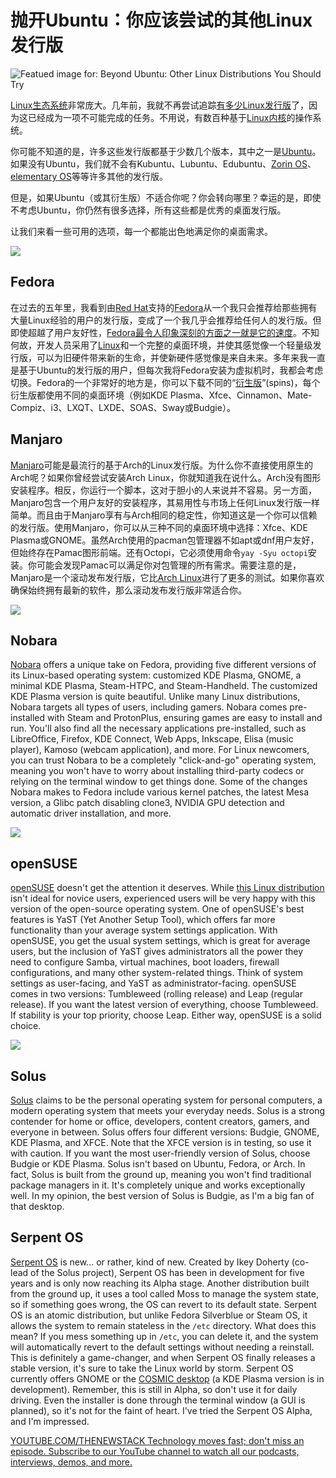 # 抛开Ubuntu：你应该尝试的其他Linux发行版

![Featued image for: Beyond Ubuntu: Other Linux Distributions You Should Try](https://cdn.thenewstack.io/media/2025/01/23c006dd-getty-images-ho3yfu7ksb8-unsplash-1024x680.jpg)

[Linux生态系统](https://thenewstack.io/learning-linux-start-here/)非常庞大。几年前，我就不再尝试追踪[有多少Linux发行版](https://thenewstack.io/choosing-a-linux-distribution/)了，因为这已经成为一项不可能完成的任务。不用说，有数百种基于[Linux内核](https://thenewstack.io/linux-kernel-6-12-is-official-real-time-app-support-better-scheduling/)的操作系统。

你可能不知道的是，许多这些发行版都基于少数几个版本，其中之一是[Ubuntu](https://thenewstack.io/10-reasons-to-choose-ubuntu-server-over-the-competition/)。如果没有Ubuntu，我们就不会有Kubuntu、Lubuntu、Edubuntu、[Zorin OS](https://thenewstack.io/zorin-os-the-perfect-linux-distro-for-migrating-from-windows/)、[elementary OS](https://thenewstack.io/elementary-os-a-linux-distro-easy-to-use-and-easy-on-the-eyes/)等等许多其他的发行版。

但是，如果Ubuntu（或其衍生版）不适合你呢？你会转向哪里？幸运的是，即使不考虑Ubuntu，你仍然有很多选择，所有这些都是优秀的桌面发行版。

让我们来看一些可用的选项，每一个都能出色地满足你的桌面需求。

![](https://cdn.thenewstack.io/media/2025/01/02c9bcb9-fedora_icon_2021.svg-150x150.png)

## Fedora

在过去的五年里，我看到由[Red Hat](https://www.openshift.com/try?utm_content=inline+mention)支持的[Fedora](https://fedoraproject.org/)从一个我只会推荐给那些拥有大量Linux经验的用户的发行版，变成了一个我几乎会推荐给任何人的发行版。但即使超越了用户友好性，[Fedora最令人印象深刻的方面之一就是它的速度](https://thenewstack.io/fedora-41-offers-zippy-performance/)。不知何故，开发人员采用了[Linux](https://thenewstack.io/introduction-to-linux-operating-system)和一个完整的桌面环境，并使其感觉像一个轻量级发行版，可以为旧硬件带来新的生命，并使新硬件感觉像是来自未来。多年来我一直是基于Ubuntu的发行版的用户，但每次我将Fedora安装为虚拟机时，我都会考虑切换。Fedora的一个非常好的地方是，你可以下载不同的“[衍生版](https://store.dji.com/product/dji-neo?vid=169761)”(spins)，每个衍生版都使用不同的桌面环境（例如KDE Plasma、Xfce、Cinnamon、Mate-Compiz、i3、LXQT、LXDE、SOAS、Sway或Budgie）。

## Manjaro

[Manjaro](https://manjaro.org/)可能是最流行的基于Arch的Linux发行版。为什么你不直接使用原生的Arch呢？如果你曾经尝试安装Arch Linux，你就知道我在说什么。Arch没有图形安装程序。相反，你运行一个脚本，这对于胆小的人来说并不容易。另一方面，Manjaro包含一个用户友好的安装程序，其易用性与市场上任何Linux发行版一样简单。而且由于Manjaro享有与Arch相同的稳定性，你知道这是一个你可以信赖的发行版。使用Manjaro，你可以从三种不同的桌面环境中选择：Xfce、KDE Plasma或GNOME。虽然Arch使用的pacman包管理器不如apt或dnf用户友好，但始终存在Pamac图形前端。还有Octopi，它必须使用命令`yay -Syu octopi`安装。你可能会发现Pamac可以满足你对包管理的所有需求。需要注意的是，Manjaro是一个滚动发布发行版，它比[Arch Linux](https://archlinux.org/)进行了更多的测试。如果你喜欢确保始终拥有最新的软件，那么滚动发布发行版非常适合你。

![](https://cdn.thenewstack.io/media/2025/01/8d87aa1f-nobara-300x74.png)

## Nobara
[Nobara](https://nobaraproject.org/) offers a unique take on Fedora, providing five different versions of its Linux-based operating system: customized KDE Plasma, GNOME, a minimal KDE Plasma, Steam-HTPC, and Steam-Handheld.  The customized KDE Plasma version is quite beautiful.  Unlike many Linux distributions, Nobara targets all types of users, including gamers. Nobara comes pre-installed with Steam and ProtonPlus, ensuring games are easy to install and run. You'll also find all the necessary applications pre-installed, such as LibreOffice, Firefox, KDE Connect, Web Apps, Inkscape, Elisa (music player), Kamoso (webcam application), and more. For Linux newcomers, you can trust Nobara to be a completely "click-and-go" operating system, meaning you won't have to worry about installing third-party codecs or relying on the terminal window to get things done. Some of the changes Nobara makes to Fedora include various kernel patches, the latest Mesa version, a Glibc patch disabling clone3, NVIDIA GPU detection and automatic driver installation, and more.

![](https://cdn.thenewstack.io/media/2024/07/a0489be3-opensuse-microos-150x150.png)

## openSUSE

[openSUSE](https://www.opensuse.org/) doesn't get the attention it deserves. While [this Linux distribution](https://thenewstack.io/opensuse-tumbleweed-an-ideal-desktop-for-linux-admins-power-users/) isn't ideal for novice users, experienced users will be very happy with this version of the open-source operating system. One of openSUSE's best features is YaST (Yet Another Setup Tool), which offers far more functionality than your average system settings application. With openSUSE, you get the usual system settings, which is great for average users, but the inclusion of YaST gives administrators all the power they need to configure Samba, virtual machines, boot loaders, firewall configurations, and many other system-related things. Think of system settings as user-facing, and YaST as administrator-facing. openSUSE comes in two versions: Tumbleweed (rolling release) and Leap (regular release). If you want the latest version of everything, choose Tumbleweed. If stability is your top priority, choose Leap. Either way, openSUSE is a solid choice.

![](https://cdn.thenewstack.io/media/2025/01/ccfc23bc-solus-300x112.jpg)

## Solus

[Solus](https://getsol.us/) claims to be the personal operating system for personal computers, a modern operating system that meets your everyday needs. Solus is a strong contender for home or office, developers, content creators, gamers, and everyone in between. Solus offers four different versions: Budgie, GNOME, KDE Plasma, and XFCE. Note that the XFCE version is in testing, so use it with caution. If you want the most user-friendly version of Solus, choose Budgie or KDE Plasma. Solus isn't based on Ubuntu, Fedora, or Arch. In fact, Solus is built from the ground up, meaning you won't find traditional package managers in it. It's completely unique and works exceptionally well. In my opinion, the best version of Solus is Budgie, as I'm a big fan of that desktop.

## Serpent OS

[Serpent OS](https://serpentos.com/) is new... or rather, kind of new. Created by Ikey Doherty (co-lead of the Solus project), Serpent OS has been in development for five years and is only now reaching its Alpha stage.  Another distribution built from the ground up, it uses a tool called Moss to manage the system state, so if something goes wrong, the OS can revert to its default state. Serpent OS is an atomic distribution, but unlike Fedora Silverblue or Steam OS, it allows the system to remain stateless in the `/etc` directory. What does this mean? If you mess something up in `/etc`, you can delete it, and the system will automatically revert to the default settings without needing a reinstall. This is definitely a game-changer, and when Serpent OS finally releases a stable version, it's sure to take the Linux world by storm. Serpent OS currently offers GNOME or the [COSMIC desktop](https://system76.com/cosmic/?srsltid=AfmBOooo2bfQV3phy_owImavYct_LnG3RrPeGOBO3YldxdO4xigwRYhw) (a KDE Plasma version is in development). Remember, this is still in Alpha, so don't use it for daily driving. Even the installer is done through the terminal window (a GUI is planned), so it's not for the faint of heart. I've tried the Serpent OS Alpha, and I'm impressed.

[YOUTUBE.COM/THENEWSTACK Technology moves fast; don't miss an episode. Subscribe to our YouTube channel to watch all our podcasts, interviews, demos, and more.](https://youtube.com/thenewstack?sub_confirmation=1)